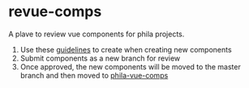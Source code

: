 # revue-comps

A plave to review vue components for phila projects.

1. Use these [guidelines](https://github.com/CityOfPhiladelphia/revue-comps/wiki/Guidelines) to create when creating new components
2. Submit components as a new branch for review
3. Once approved, the new components will be moved to the master branch and then moved to [phila-vue-comps](https://github.com/CityOfPhiladelphia/phila-vue-comps)


